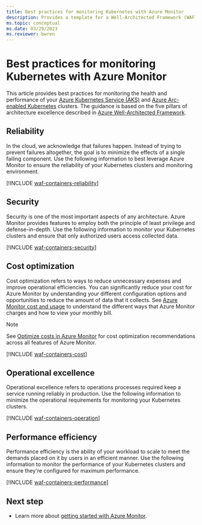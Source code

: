 ```yaml
---
title: Best practices for monitoring Kubernetes with Azure Monitor
description: Provides a template for a Well-Architected Framework (WAF) article specific to monitoring Kubernetes with Azure Monitor.
ms.topic: conceptual
ms.date: 03/29/2023
ms.reviewer: bwren
---
```


# Best practices for monitoring Kubernetes with Azure Monitor

This article provides best practices for monitoring the health and performance of your [Azure Kubernetes Service (AKS)](/azure/aks/intro-kubernetes) and [Azure Arc-enabled Kubernetes](/azure/azure-arc/kubernetes/overview) clusters. The guidance is based on the five pillars of architecture excellence described in [Azure Well-Architected Framework](/azure/architecture/framework/).

## Reliability

In the cloud, we acknowledge that failures happen. Instead of trying to prevent failures altogether, the goal is to minimize the effects of a single failing component. Use the following information to best leverage Azure Monitor to ensure the reliability of your Kubernetes clusters and monitoring environment.

[!INCLUDE [waf-containers-reliability](../includes/waf-containers-reliability.md)]

## Security

Security is one of the most important aspects of any architecture. Azure Monitor provides features to employ both the principle of least privilege and defense-in-depth. Use the following information to monitor your Kubernetes clusters and ensure that only authorized users access collected data.

[!INCLUDE [waf-containers-security](../includes/waf-containers-security.md)]

## Cost optimization

Cost optimization refers to ways to reduce unnecessary expenses and improve operational efficiencies. You can significantly reduce your cost for Azure Monitor by understanding your different configuration options and opportunities to reduce the amount of data that it collects. See [Azure Monitor cost and usage](cost-usage.md) to understand the different ways that Azure Monitor charges and how to view your monthly bill.

> [!NOTE]
> See [Optimize costs in Azure Monitor](best-practices-cost.md) for cost optimization recommendations across all features of Azure Monitor.

[!INCLUDE [waf-containers-cost](../includes/waf-containers-cost.md)]

## Operational excellence

Operational excellence refers to operations processes required keep a service running reliably in production. Use the following information to minimize the operational requirements for monitoring your Kubernetes clusters.

[!INCLUDE [waf-containers-operation](../includes/waf-containers-operation.md)]

## Performance efficiency

Performance efficiency is the ability of your workload to scale to meet the demands placed on it by users in an efficient manner. Use the following information to monitor the performance of your Kubernetes clusters and ensure they're configured for maximum performance.

[!INCLUDE [waf-containers-performance](../includes/waf-containers-performance.md)]

## Next step

* Learn more about [getting started with Azure Monitor](getting-started.md).
